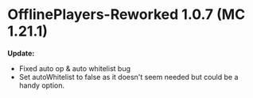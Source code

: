 # OfflinePlayers-Reworked 1.0.7 (MC 1.21.1)

**Update:**

- Fixed auto op & auto whitelist bug
- Set autoWhitelist to false as it doesn't seem needed but could be a handy option.
